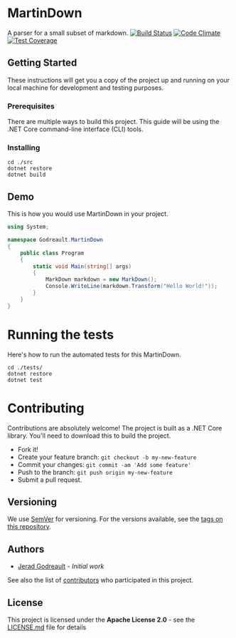 # MartinDown
A parser for a small subset of markdown.
[![Build Status](https://travis-ci.org/jeradgodreault/MartinDown.svg?branch=master)](https://travis-ci.org/jeradgodreault/MartinDown) [![Code Climate](https://codeclimate.com/github/jeradgodreault/MartinDown/badges/gpa.svg)](https://codeclimate.com/github/jeradgodreault/MartinDown) [![Test Coverage](https://codeclimate.com/github/jeradgodreault/MartinDown/badges/coverage.svg)](https://codeclimate.com/github/jeradgodreault/MartinDown/coverage)

## Getting Started
These instructions will get you a copy of the project up and running on your local machine for development and testing purposes. 

### Prerequisites
There are multiple ways to build this project. This guide will be using the .NET Core command-line interface (CLI) tools. 

### Installing

```dos
cd ./src
dotnet restore
dotnet build
```

## Demo
This is how you would use MartinDown in your project.

```cs
using System;

namespace Godreault.MartinDown
{
    public class Program
    {
        static void Main(string[] args) 
        {
            MarkDown markdown = new MarkDown();
            Console.WriteLine(markdown.Transform("Hello World!"));
        }
    }
}
```

# Running the tests
Here's how to run the automated tests for this MartinDown.

```dos 
cd ./tests/
dotnet restore
dotnet test
```

# Contributing
Contributions are absolutely welcome! The project is built as a .NET Core library. You'll need to download this to build the project.

- Fork it!
- Create your feature branch: `git checkout -b my-new-feature`
- Commit your changes: `git commit -am 'Add some feature'`
- Push to the branch: `git push origin my-new-feature`
- Submit a pull request.

## Versioning
We use [SemVer](http://semver.org/) for versioning. For the versions available, see the [tags on this repository](https://github.com/jeradgodreault/MartinDown/tags). 

## Authors
* [Jerad Godreault](https://github.com/jeradgodreault) - *Initial work* 

See also the list of [contributors](https://github.com/jeradgodreault/MartinDown/contributors) who participated in this project.

## License
This project is licensed under the **Apache License 2.0** - see the [LICENSE.md](LICENSE.md) file for details
